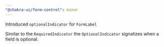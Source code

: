 ```yaml
---
"@chakra-ui/form-control": minor
---
```


Introduced `optionalIndicator` for `FormLabel`

Similar to the `RequiredIndicator` the `OptionalIndicator` signalizes when a
field is optional.
